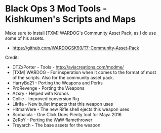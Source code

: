 # Black Ops 3 Mod Tools - Kishkumen's Scripts and Maps

Make sure to install [TXM] WARDOG's Community Asset Pack, as I do use some of his assets.

* https://github.com/WARDOGSK93/T7-Community-Asset-Pack

Credit:

* DTZxPorter - Tools - http://aviacreations.com/modme/
* [TXM] WARDOG - For insperation when it comes to the format of most of the scripts. Also for the community asset pack. 
* HarryBo21 - Porting the Weapons and Perks
* ProRevenge - Porting the Weapons
* Azsry - Helped with Kronos
* Collie - Improved conversion Rig
* Lilrifa - New bullet impacts that this weapon uses 
* HitmanVere - The new Rifle shell ejects this weapon uses
* Scobalula - One Click Does Plenty tool for Maya 2016
* ZeRoY - Porting the WaW flamethrower
* Treyarch - The base assets for the weapon
